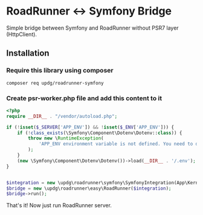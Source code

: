 # RoadRunner <-> Symfony Bridge

Simple bridge between Symfony and RoadRunner without PSR7 layer (HttpClient).

## Installation

### Require this library using composer

`composer req updg/roadrunner-symfony`

### Create psr-worker.php file and add this content to it

```php
<?php
require __DIR__ . "/vendor/autoload.php";

if (!isset($_SERVER['APP_ENV']) && !isset($_ENV['APP_ENV'])) {
    if (!class_exists(\Symfony\Component\Dotenv\Dotenv::class)) {
        throw new \RuntimeException(
            'APP_ENV environment variable is not defined. You need to define environment variables for configuration or add "symfony/dotenv" as a Composer dependency to load variables from a .env file.'
        );
    }
    (new \Symfony\Component\Dotenv\Dotenv())->load(__DIR__ . '/.env');
}


$integration = new \updg\roadrunner\symfony\SymfonyIntegration(App\Kernel::class);
$bridge = new \updg\roadrunner\easy\RoadRunner($integration);
$bridge->run();
```

That's it! Now just run RoadRunner server.

